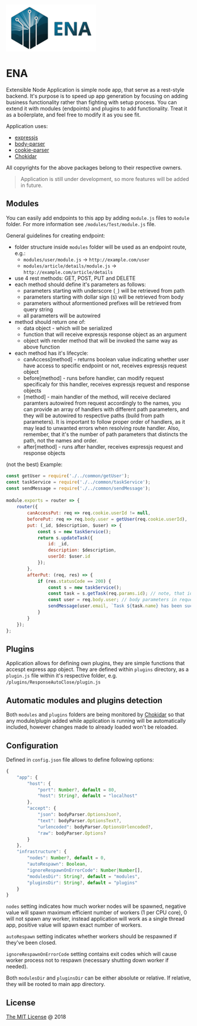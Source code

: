 ![alt text](/img/logo-wide-128.png)

# ENA
Extensible Node Application is simple node app, that serve as a rest-style backend. It's purpose is to speed up app generation by focusing on adding business functionality rather than fighting with setup process. You can extend it with modules (endpoints) and plugins to add functionality. Treat it as a boilerplate, and feel free to modify it as you see fit.

Application uses:
- [expressjs](https://www.npmjs.com/package/express)
- [body-parser](https://www.npmjs.com/package/body-parser)
- [cookie-parser](https://www.npmjs.com/package/cookie-parser)
- [Chokidar](https://www.npmjs.com/package/chokidar)

All copyrights for the above packages belong to their respective owners.

> Application is still under development, so more features will be added in future.

## Modules
You can easily add endpoints to this app by adding `module.js` files to `module` folder. For more information see `/modules/Test/module.js` file.

General guidelines for creating endpoint:
- folder structure inside `modules` folder will be used as an endpoint route, e.g.:
  - `modules/user/module.js` -> `http://example.com/user`
  - `modules/article/details/module.js` -> `http://example.com/article/details`
- use 4 rest methods: GET, POST, PUT and DELETE
- each method should define it's parameters as follows:
  - parameters starting with underscore (`_`) will be retrieved from path
  - parameters starting with dollar sign (`$`) will be retrieved from body
  - parameters without aformentioned prefixes will be retrieved from query string
  - all parameters will be autowired
- method should return one of:
  - data object - which will be serialized
  - function that will receive expressjs response object as an argument
  - object with render method that will be invoked the same way as above function
- each method has it's lifecycle:
  - canAccess\[method\] - returns boolean value indicating whether user have access to specific endpoint or not, receives expressjs request object 
  - before\[method\] - runs before handler, can modify request specificaly for this handler, receives expressjs request and response objects
  - \[method\] - main handler of the method, will receive declared paramters autowired from request accordingly to the names, you can provide an array of handlers with different path parameters, and they will be autowired to respective paths (build from path parameters). It is important to follow proper order of handlers, as it may lead to unwanted errors when resolving route handler. Also, remember, that it's the number of path parameters that distincts the path, not the names and order.
  - after\[method\] - runs after handler, receives expressjs request and response objects

(not the best) Example:
```javascript
const getUser = require('./../common/getUser');
const taskService = require('./../common/taskService');
const sendMessage = require('./../common/sendMessage');

module.exports = router => {
    router({
        canAccessPut: req => req.cookie.userId != null,
        beforePut: req => req.body.user = getUser(req.cookie.userId),
        put: (_id, $description, $user) => {
            const s = new taskService();
            return s.updateTask({
                id: _id,
                description: $description,
                userId: $user.id
            });
        },
        afterPut: (req, res) => {
            if (res.statusCode == 200) {
                const s = new taskService();
                const task = s.getTask(req.params.id); // note, that id parameter from path does not use '_' character in it's name
                const user = req.body.user; // body parameters in request object also does not use prefix
                sendMessage(user.email, `Task ${task.name} has been successfully updated`);
            }
        }
    });
};
```

## Plugins
Application allows for defining own plugins, they are simple functions that accespt express app object. They are defined within `plugins` directory, as a `plugin.js` file within it's respective folder, e.g. `/plugins/ResponseAutoClose/plugin.js`

## Automatic modules and plugins detection
Both `modules` and `plugins` folders are being monitored by [Chokidar](https://www.npmjs.com/package/chokidar) so that any module/plugin added while application is running will be automatically included, however changes made to already loaded won't be reloaded.

## Configuration
Defined in `config.json` file allows to define following options:
```javascript
{
    "app": {
        "host": {
            "port": Number?, default = 80,
            "host": String?, default = "localhost"
        },
        "accept": {
            "json": bodyParser.OptionsJson?,
            "text": bodyParser.OptionsText?,
            "urlencoded": bodyParser.OptionsUrlencoded?,
            "raw": bodyParser.Options?
        }
    },
    "infrastructure": {
        "nodes": Number?, default = 0,
        "autoRespawn": Boolean,
        "ignoreRespawnOnErrorCode": Number|Number[],
        "modulesDir": String?, default = "modules",
        "pluginsDir": String?, default = "plugins"
    }
}
```

`nodes` setting indicates how much worker nodes will be spawned, negative value will spawn maximum efficient number of workers (1 per CPU core),
0 will not spawn any worker, instead application will work as a single thread app, positive value will spawn exact number of workers.

`autoRespawn` setting indicates whether workers should be respawned if they've been closed.

`ignoreRespawnOnErrorCode` setting contains exit codes which will cause worker process not to respawn (necessary shutting down worker if needed).

Both `modulesDir` and `pluginsDir` can be either absolute or relative. If relative, they will be rooted to main app directory.

## License

[The MIT License](https://opensource.org/licenses/MIT) @ 2018
